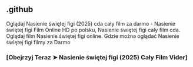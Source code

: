 ## .github

Oglądaj Nasienie świętej figi (2025) cda cały film za darmo - Nasienie świętej figi Film Online HD po polsku, Nasienie świętej figi caly film cda. Oglądaj film Nasienie świętej figi online. Gdzie można oglądać Nasienie świętej figi filmy za Darmo

### [Obejrzyj Teraz ➤ Nasienie świętej figi (2025) Cały Film Vider]
